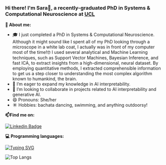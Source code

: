 <!--
**SaraMolas/SaraMolas** is a ✨ _special_ ✨ repository because its `README.md` (this file) appears on your GitHub profile.
-->

### Hi there! I'm Sara🙌, a recently-graduated PhD in Systems & Computational Neuroscience at [UCL](https://barry-lab.com/people/)

**👋 About me:**

- 🎓 I just completed a PhD in Systems & Computational Neuroscience. Although it might sound like I spent all of my PhD looking through a microscope in a white lab coat, I actually was in front of my computer most of the time!🤓  I used several analytical and Machine Learning techniques, such as Support Vector Machines, Bayesian Inference, and fast ICA, to extract insights from a high-dimensional, neural dataset. By employing quantitative methods, I extracted comprehensible information to get us a step closer to understanding the most complex algorithm known to humankind, the brain. 
- 🌱 I’m eager to expand my knowledge in AI interpretability.
- 👯 I’m looking to collaborate in projects related to AI interpretability and generative AI. 
- 😄 Pronouns: She/her
- ☀️ Hobbies: bachata dancing, swimming, and anything outdoorsy!
   
**📫Find me on:**

[![Linkedin Badge](https://img.shields.io/badge/-linkedin-blue?style=flat&logo=Linkedin&logoColor=white)](linkedin.com/in/saramolasmedina)

**💻 Programming languages:**

[![Typing SVG](https://readme-typing-svg.demolab.com/?lines=Python+SQL+Matlab&pause=500)](https://git.io/typing-svg)

![Top Langs](https://github-readme-stats.vercel.app/api/top-langs/?username=SaraMolas&theme=react&hide_progress=true)
